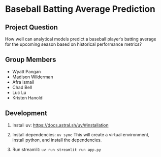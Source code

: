 # Baseball Batting Average Prediction

## Project Question

How well can analytical models predict a baseball player’s batting average for the upcoming season based on historical performance metrics?

## Group Members

- Wyatt Pangan
- Madison Wilderman
- Afra Ismail
- Chad Bell
- Luc Lu
- Kristen Hanold

## Development

1. Install uv: https://docs.astral.sh/uv/#installation

2. Install dependencies: `uv sync`
   This will create a virtual environment, install python, and install the dependencies.

3. Run streamlit: `uv run streamlit run app.py`
